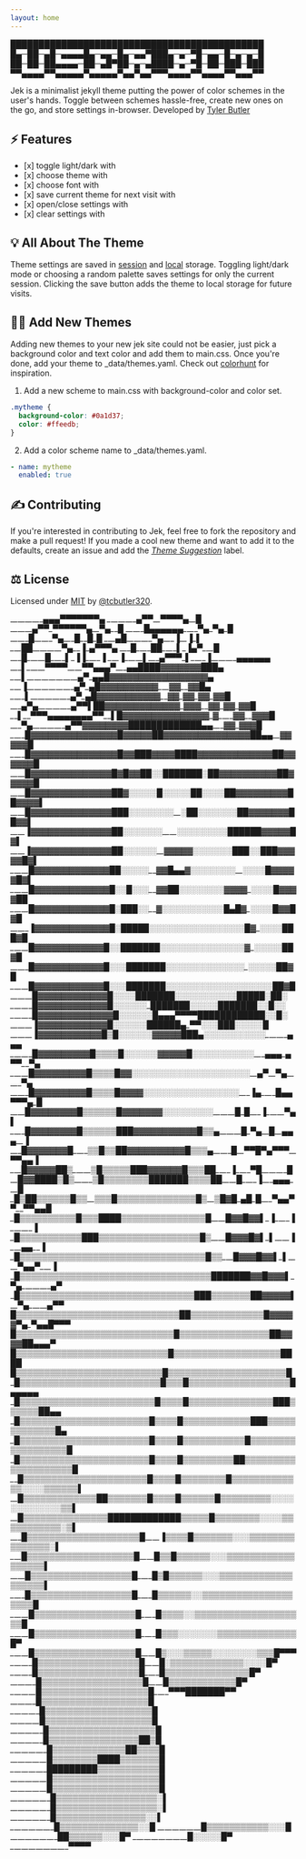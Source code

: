 ```yaml
---
layout: home
---
```

█████████████████████████████████████████████
█▄─██─▄█─▄▄▄▄█▄─▄▄─█▄─▄▄▀███▄─▄─▀█─▄▄─█─▄─▄─█
██─██─██▄▄▄▄─██─▄█▀██─▄─▄████─▄─▀█─██─███─███
▀▀▄▄▄▄▀▀▄▄▄▄▄▀▄▄▄▄▄▀▄▄▀▄▄▀▀▀▄▄▄▄▀▀▄▄▄▄▀▀▄▄▄▀▀



Jek is a minimalist jekyll theme putting the power of color schemes in the user's hands. Toggle between schemes hassle-free, create new ones on the go, and store settings in-browser. Developed by [Tyler Butler](https://tbutler.org)

## ⚡ Features

*   \[x] toggle light/dark with <i class="far fa-moon zoom" onclick="darkMode();"></i>
*   \[x] choose theme with <i class="fas fa-palette zoom" onclick="toggleTheme();"></i>
*   \[x] choose font with <i class="fas fa-pen-nib" onclick="toggleFont();"></i>
*   \[x] save current theme for next visit with <i class="fas fa-user-astronaut zoom" onclick="saveFavorite();"></i>
*   \[x] open/close settings with <i class="fas fa-tools zoom" onclick="toggleSettings();"></i>
*   \[x] clear settings with <i class="fas fa-snowplow zoom" onclick="clearSettings();"></i>

## 💡 All About The Theme

Theme settings are saved in [session](https://developer.mozilla.org/en-US/docs/Web/API/Window/sessionStorage) and [local](https://developer.mozilla.org/en-US/docs/Web/API/Window/localStorage) storage. Toggling light/dark mode or choosing a random palette saves settings for only the current session. Clicking the save button adds the theme to local storage for future visits.

## 👩‍🚀 Add New Themes

Adding new themes to your new jek site could not be easier, just pick a background color and text color and add them to main.css. Once you're done, add your theme to \_data/themes.yaml. Check out [colorhunt](https://colorhunt.co/) for inspiration.

1.  Add a new scheme to main.css with background-color and color set.

```css
.mytheme {
  background-color: #0a1d37;
  color: #ffeedb;
}
```

2.  Add a color scheme name to \_data/themes.yaml.

```yaml
- name: mytheme
  enabled: true
```

## ✍️ Contributing

If you're interested in contributing to Jek, feel free to fork the repository and make a pull request! If you made a cool new theme and want to add it to the defaults, create an issue and add the [*Theme Suggestion*](https://github.com/tcbutler320/jek/labels/Theme%20Suggestion) label.

## ⚖️ License

Licensed under [MIT](/LICENSE.txt) by [@tcbutler320](https://github.com/tcbutler320).

\__\__\__\__\__\__\__\__\__▄▄▄▀▀▀▀▀▀▀▄
\__\__\__\__\__\__\__\_▄▀▀\__\__▀▀▀▀▄\__\__█
\__\__\__\__\__\_▄▀▀\__▀▀▀▀▀▀▄\__\_▀▄\__\_█
\__\__\__\__\__█▄▄▄▄▄▄\__\__\__\_▀▄\__▀▄\__█
\__\__\__\__\_█\__\__\__\__\_▀▄\__\__\__█\__\__█\_█
\__\__\__▄█\__\__\__\__\__\__\_▀▄\__\__\_▐\__\_▐\_▌
\__\__\__██\__\__\__\__\__\__\__\_▀▄\__\_▐\_▄▀▀▀▄
\__\__\__█\__\__\__\__██\__\__\__\_▌\__▐▄▀\__\__\__█
\__\__\__█\__\__\__\__\_█\__\__\__\_▌\__▐▐\__\__\__\__▐
\__\__\_▐\__\__\__\__\__▌\__\__\_▄▀▀▀\__▌\__\__\__\_▐\__\__\__\__\__\__\_▄▄▄▄▄▄
\__\__\__▌\__\__\__\__\__▀▀▀▀\__\__\__\__▀▀▄▄▄▀\__\__\__▄▄████▓▓▓▓▓▓▓███▄
\__\__\__▌\__\__\__\__\__\__\__\__\__\__\__\__\__\__▄▀\__▄▄█▓▓▓▓▓▓▓▓▓▓▓▓▓▓▓▓▓▄
\__\__\__▐\__\__\__\__\__\__\__\__\__\__\__\__\__▄▀\_▄█▓▓▓▓▓▓▓▓▓▓\__\__\_▓▓\__\__▓▓█▄
\__\__\__\_▌\__\__\__\__\__\__\__\__\__\__\__▄▀\_▄█▓▓▓▓▓▓▓▓▓▓▓\__\__▓▓\_▓▓\_▓▓\__▓▓█
\__\__\_▄▀▄\__\__\__\__\__\__\__\__\_▄▀▀▌██▓▓▓▓▓▓▓▓▓▓▓▓▓\__▓▓▓\__\_▓▓\_▓▓\__▓▓█
\__\__▌\__\__▀▀▀▄▄▄▄▄▄▄▄▀▀\__\_▌█▓▓▓▓▓▓▓▓▓▓▓▓▓▓▓\__▓\__\__\__\__▓▓\__\_▓▓▓█
\__\__\_▀▄\__\__\__\__\__\__\__\__\_▄▀▀▓▓▓▓▓▓▓▓█████████████▄▄\__\__\_▓▓\__▓▓▓█
\__\__\__\_█▓▓▓▓▓▓▓▓▓▓▓▓▓▓▓█▓▓▓▓▓██▓▓▓▓▓▓▓▓▓▓▓▓▓▓▓██▄▄\__\_▓▓▓▓▓█
\__\__\__\_█▓▓▓▓▓▓▓▓▓▓▓▓▓▓▓█▓▓███▓▓▓▓████▓▓▓▓▓▓▓▓▓▓▓▓▓██▓▓▓▓▓▓█
\__\__\__\__█▓▓▓▓▓▓▓▓▓▓▓▓▓▓█▓█▓▓██░░███████░██▓▓▓▓▓▓▓▓▓▓██▓▓▓▓▓█
\__\__\__\__█▓▓▓▓▓▓▓▓▓▓▓▓▓▓██▓░░░░░█░░░░░██░░░░██▓▓▓▓▓▓▓▓▓██▓▓▓▓▌
\__\__\__\__█▓▓▓▓▓▓▓▓▓▓▓▓▓▓███░░░░░░░░\__\__░██░░░░░░░██▓▓▓▓▓▓▓██▓▓▌
\__\__\__\__▐▓▓▓▓▓▓▓▓▓▓▓▓▓▓██░░░░░░░\__\__\__\__░░░░░░░░░██████▓▓▓▓▓█▓▌
\__\__\__\__▐▓▓▓▓▓▓▓▓▓▓▓▓▓▓██░░░░░░\__\_▓▓▓▓▓░░░░░░░███░░███▓▓▓▓▓█▓▌
\__\__\__\__\_█▓▓▓▓▓▓▓▓▓▓▓▓▓██░░░░░\__\_▓▓█▄▄▓░░░░░░░░\__\_░░░░█▓▓▓▓▓█▓▌
\__\__\__\__\_█▓▓▓▓▓▓▓▓▓▓▓▓▓█░░█░░░\__\_▓▓██░░░░░░░░▓▓▓▓\__░░░░█▓▓▓▓██
\__\__\__\__\_█▓▓▓▓▓▓▓▓▓▓▓▓▓█░███░░\__\__▓░░░░░░░░░░░█▄█▓\__░░░░█▓▓█▓█
\__\__\__\__\_▐▓▓▓▓▓▓▓▓▓▓▓▓▓█░█████░░░░░░░░░░░░░░░░░█▓\__░░░░███▓█
\__\__\__\__\__█▓▓▓▓▓▓▓▓▓▓▓▓█░░███████░░░░░░░░░░░░░░░▓\_░░░░░██▓█
\__\__\__\__\__█▓▓▓▓▓▓▓▓▓▓▓▓█░░░███████░░░░░░░░░░░░░░\_░░░░░██▓█
\__\__\__\__\__█▓▓▓▓▓▓▓▓▓▓▓▓█░░░███████░░░░░░░░░░░░░░░░░░░██▓█
\__\__\__\__\__\_█▓▓▓▓▓▓▓▓▓▓▓▓█░░░░███████░░░░░░░░░░░█████░██░
\__\__\__\__\__\_█▓▓▓▓▓▓▓▓▓▓▓▓█░░░░░░\__███████░░░░░███████░░█░░
\__\__\__\__\__\_█▓▓▓▓▓▓▓▓▓▓▓▓▓█░░░░░░█▄▄▄▀▀▀▀████████████░░█░
\__\__\__\__\__\_▐▓▓▓▓▓▓▓▓▓▓▓▓█░░░░░░██████▄\__▀▀░░░███░░░░░█
\__\__\__\__\__\_▐▓▓▓▓▓▓▓▓▓▓▓█▒█░░░░░░▓▓▓▓▓███▄░░░░░░░░░░░\__\__\__\__\__\__▄▄▄
\__\__\__\__\__\_█▓▓▓▓▓▓▓▓▓█▒▒▒▒█░░░░░░▓▓▓▓▓█░░░░░░░░░░░\__\__\__▄▄▄\_▄▀▀\__\__▀▄
\__\__\__\__\__█▓▓▓▓▓▓▓▓▓█▒▒▒▒█▓▓░░░░░░░░░░░░░░░░░░░░░\__\__▄▀\__\__▀▄\__\__\__\__\_▀▄
\__\__\__\__\_█▓▓▓▓▓▓▓▓▓█▒▒▒▒█▓▓▓▓░░░░░░░░░░░░░░░░░\__\__\__▐▄\__\__\__\__█▄▄▀▀▀▄\__█
\__\__\__\__█▓▓▓▓▓▓▓▓█▒▒▒▒▒▒█▓▓▓▓▓▓▓░░░░░░░░░\__\__\__\__\__\__█\_█\__\__\__▐\__\__\__\__\_▀▄▌
\__\__\__\_█▓▓▓▓▓▓▓▓█▒▒▒▒▒▒███▓▓▓▓▓▓▓▓▓▓▓█▒▒▄\__\__\__\__\__\_█\__▀▄\__\__█\__\__▄▄▄\__\__▐
\__\__\__█▓▓▓▓▓▓▓█\__\__\__\_▒▒█▒▒██▓▓▓▓▓▓▓▓▓▓█▒▒▒▄\__\__\__\__\_█\__\__▀▀█▀▄▀▀▀\__\_▀▀▄▄▐
\__\__\_█▓▓▓▓▓██▒\__\__\__\__\_▒█▒▒▒▒▒███▓▓▓▓▓▓█▒▒▒██\__\__\__\__▐\__\__\__\_▀█\__\__\__\__\__\__\_█
\__\__█▓▓████▒█▒\__\__\__\__\_▒█▒▒▒▒▒▒▒▒███████▒▒▒▒██\__\__\__\_█\__\__\__\_▐\__\__\__▄▄▄\__\__\_█
\__█▒██▒▒▒▒▒▒█▒▒\__\__▒▒▒█▒▒▒▒▒▒▒▒▒▒▒▒▒▒█▒\__\__▒█▓█\__▄█\__█\__\__\__▀▄▄▀▀\__\__▀▀▄▄█
\__█▒▒▒▒▒▒▒▒▒▒█▒▒▒████▒▒▒▒▒▒▒▒▒▒▒▒▒▒▒█\__\__\__\_█▓▓█▓▓▌\_▐\__\__\__\__▐\__\__\__\__\__\__▐
\__█▒▒▒▒▒▒▒▒▒▒▒███▒▒▒▒▒▒▒▒▒▒▒▒▒▒▒▒▒▒█▒\__\__\__\_█▓▓▓█▓▌\__▌\__\__\__\_▐\__\__\_▄▄\__\__▐
\_█▒▒▒▒▒▒▒▒▒▒▒▒▒▒▒▒▒▒▒▒▒▒▒▒▒▒▒▒▒▒▒▒▒█▒▒\__\__\_█▓▓▓█▓▓▌\__▌\__\__\__\_▀▄▄▀\__\__\__▐
\_█▒▒▒▒▒▒▒▒▒▒▒▒▒▒▒▒▒▒▒▒▒▒▒▒▒▒▒▒▒▒▒▒▒▒███████▓▓█▓▓▓▌\__▀▄\__\__\__\__\__\__\__\_▄▀
\_█▒▒▒▒▒▒▒▒▒▒▒▒▒▒▒▒▒▒▒▒▒▒▒▒▒▒▒▒▒▒▒███▒▒▒▒▒▒▒██▓▓▓▓▓▌\__\_▀▄\__\__\__\__\_▄▀▀
█▒▒▒▒▒▒▒▒▒▒▒▒▒▒▒▒▒▒▒▒▒▒▒▒▒▒▒▒▒██▒▒▒▒▒▒▒▒▒▒▒▒▒█▓▓▓▓▓▀▄\__▀▄▄█▀▀▀
█▒▒▒▒▒▒▒▒▒▒▒▒▒▒▒▒▒▒▒▒▒▒▒▒▒▒▒▒█▒▒▒▒▒▒▒▒▒▒▒▒▒▒▒▒██▓▓▓▓██▄▄▄▀
█▒▒▒▒▒▒▒▒▒▒▒▒▒▒▒▒▒▒▒▒▒▒▒▒▒▒▒█▒▒▒▒▒▒▒▒▒▒▒▒▒▒▒▒▒▒▒████
█▒▒▒▒▒▒▒▒▒▒▒▒▒▒▒▒▒▒▒▒▒▒▒▒▒▒█▒▒▒▒▒▒▒▒▒▒▒▒▒▒▒▒▒▒▒▒▒█
\_█▒▒▒▒▒▒▒▒▒▒▒▒▒▒▒▒▒▒▒▒▒▒▒▒▒█▒▒▒█▒▒▒▒▒▒▒▒▒▒▒▒▒▒▒▒▒▒█▄▄▄▄▄
\_█▒▒▒▒▒▒▒▒▒▒▒▒▒▒▒▒▒▒▒▒▒▒▒▒█▒▒▒▒█▒▒▒▒▒▒▒▒▒▒▒▒▒▒▒███▒▒▒▒▒▒██▄▄
\__█▒▒▒▒▒▒▒▒▒▒▒▒▒▒▒▒▒▒▒▒▒▒▒█▒▒▒▒█▒▒▒▒▒▒▒▒▒▒▒▒███▒▒▒▒▒▒▒▒▒▒▒▒▒█▄
\__█▒▒▒▒▒▒▒▒▒▒▒▒▒▒▒▒▒▒▒▒▒▒▒█▒▒▒▒█▒▒▒▒▒▒▒▒▒▒▒█▒▒▒▒▒▒▒▒▒▒▒▒▒▒▒▒▒▒█
\__█▒▒▒▒▒▒▒▒▒▒▒▒▒▒▒▒▒▒▒▒▒▒▒█▒▒▒▒█▒▒▒▒▒▒▒▒▒██▒▒▒▒▒▒▒▒▒▒▒▒▒▒▒▒▒▒▒▒█
\__\_█▒▒▒▒▒▒▒▒▒▒▒▒▒▒▒▒▒▒▒▒▒▒█▒▒▒▒█▒▒▒▒▒▒▒▒█▒▒▒▒▒▒▒▒▒▒▒▒▒░░░░▒▒▒▒▒▒▌
\__\__█▒▒▒▒▒▒▒▒▒▒▒▒▒██▒▒▒▒▒▒▒█▒▒▒▒█▒▒▒▒▒▒█▒▒▒▒▒▒▒▒▒░░░░░░░░░░░░░▒▒▌
\__\__█▒▒▒▒▒▒▒▒▒▒▒▒▒▒▒█████████████▒▒▒▒▒█▒▒▒▒▒▒▒▒░░░░▒▒▒▒▒▒▒▒▒▒▒░▒▌
\__\__\_█▒▒▒▒▒▒▒▒▒▒▒▒▒▒▒▒▒▒▒▒█\__\__\__\_▐▒▒▒▒█▒▒▒▒▒▒▒░░░▒▒▒▒▒▒▒▒▒▒▒▒▒▒▒░▌
\__\__\__█▒▒▒▒▒▒▒▒▒▒▒▒▒▒▒▒▒▒▒█\__\__\__\__█▒▒█▒▒▒▒▒▒░░░▒▒▒▒▒▒▒▒▒▒▒▒▒▒▒▒▒▒▌
\__\__\__\_█▒▒▒▒▒▒▒▒▒▒▒▒▒▒▒▒▒▒█\__\__\__\__█▒█▒▒▒▒▒▒░░░▒▒▒▒▒▒▒▒▒▒▒▒▒▒▒▒▒▒▒▌
\__\__\__\__█▒▒▒▒▒▒▒▒▒▒▒▒▒▒▒▒▒▒█\__\__\__\__█▒▒▒▒▒▒░░▒▒▒▒▒▒▒▒▒▒▒▒▒▒▒▒▒▒▒▒█
\__\__\__\__\_█▒▒▒▒▒▒▒▒▒▒▒▒▒▒▒▒▒▒█\__\__\__\__█▒▒▒▒░░▒▒▒▒▒▒▒▒▒▒▒▒▒▒▒▒▒▒▒▒█
\__\__\__\__\_█▒▒▒▒▒▒▒▒▒▒▒▒▒▒▒▒▒▒█\__\__\__\__█▒▒▒░░░░░░░▒▒▒▒▒▒▒▒▒▒▒▒▒▒█▀
\__\__\__\__\__█▒▒▒▒▒▒▒▒▒▒▒▒▒▒▒▒▒▒█\__\__\__\_█▒░░░▒▒▒▒▒░░░░░░░░▒▒▒█▀▀▀
\__\__\__\__\__\_█▒▒▒▒▒▒▒▒▒▒▒▒▒▒▒▒▒▒█\__\__\__\_█░▒▒▒▒▒▒▒▒▒▒▒▒▒░░░░█▀
\__\__\__\__\__\__█▒▒▒▒▒▒▒▒▒▒▒▒▒▒▒▒▒▒█\__\__\__\_█▒▒▒▒▒▒▒▒▒▒▒▒▒▒▒█▀
\__\__\__\__\__\__\_█▒▒▒▒▒▒▒▒▒▒▒▒▒▒▒▒▒▒█\__\__\__\_█▒▒▒▒▒▒▒▒▒▒▒▒█▀
\__\__\__\__\__\__\_█▒▒▒▒▒▒▒▒▒▒▒▒▒▒▒▒▒▒▒█\__\__\__\_▀▀▀███████▀▀
\__\__\__\__\__\__\__█▒▒▒▒▒▒▒▒▒▒▒▒▒▒▒▒▒▒▒█
\__\__\__\__\__\__\__\_█▒▒▒▒▒▒▒▒▒▒▒▒▒▒▒▒▒▒▒█
\__\__\__\__\__\__\__\__█▒▒▒▒▒▒▒▒▒▒▒▒▒▒▒▒▒▒▒█
\__\__\__\__\__\__\__\__\_█▒▒▒▒▒▒▒▒▒▒▒▒▒▒▒▒▒▒▒█
\__\__\__\__\__\__\__\__\__█▒▒▒▒▒▒▒▒▒▒▒▒▒▒▒▒██▒█
\__\__\__\__\__\__\__\__\__\_█▒▒▒▒▒▒▒▒▒▒▒▒▒██▒▒▒▒█
\__\__\__\__\__\__\__\__\__\_█▒▒▒▒▒▒▒▒████▒▒▒▒▒▒▒█
\__\__\__\__\__\__\__\__\__\_█████████▒▒▒▒▒▒▒▒▒▒▒█
\__\__\__\__\__\__\__\__\__\__█▒▒▒▒▒▒▒▒▒▒▒▒▒▒▒▒▒▒▒█
\__\__\__\__\__\__\__\__\__\__█▒▒▒▒▒▒▒▒▒▒▒▒▒▒▒▒▒▒▒█
\__\__\__\__\__\__\__\__\__\__\_█▒▒▒▒▒▒▒▒▒▒▒▒▒▒▒▒▒▒░▌
\__\__\__\__\__\__\__\__\__\__\_█▒▒▒▒▒▒▒▒▒▒▒▒▒▒▒▒▒▒░▌
\__\__\__\__\__\__\__\__\__\__\__█▒▒▒▒▒▒▒▒▒▒▒▒▒▒▒▒░░▌
\__\__\__\__\__\__\__\__\__\__\__\_█▒▒▒▒▒▒▒▒▒▒▒▒▒▒░░█
\__\__\__\__\__\__\__\__\__\__\__\__█▒▒▒▒▒▒▒▒▒▒▒░░░█
\__\__\__\__\__\__\__\__\__\__\__\__\__██▒▒▒▒▒▒░░░█▀
\__\__\__\__\__\__\__\__\__\__\__\__\__\__\_█░░░░░█▀
\__\__\__\__\__\__\__\__\__\__\__\__\__\__\__\_▀▀▀▀
